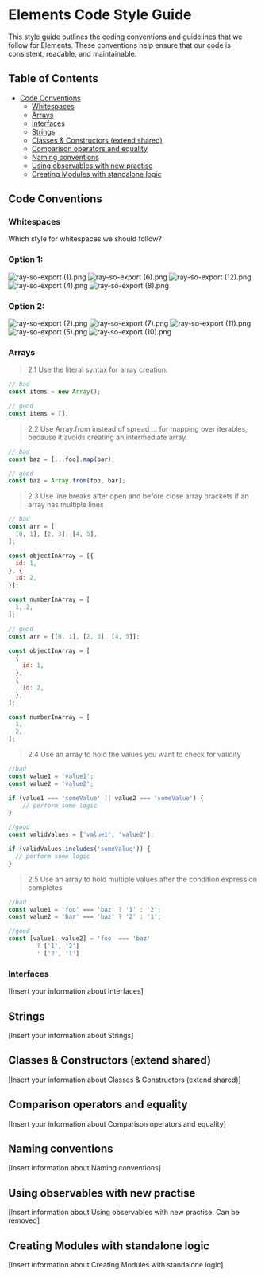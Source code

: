 # Elements Code Style Guide

This style guide outlines the coding conventions and guidelines that we follow for Elements. These conventions help ensure that our code is consistent, readable, and maintainable.

## Table of Contents

- [Code Conventions](#code-conventions)
    - [Whitespaces](#whitespaces)
    - [Arrays](#arrays)
    - [Interfaces](#interfaces)
    - [Strings](#strings)
    - [Classes & Constructors (extend shared)](#classes--constructors-extend-shared)
    - [Comparison operators and equality](#comparison-operators-and-equality)
    - [Naming conventions](#naming-conventions)
    - [Using observables with new practise](#using-observables-with-new-practise)
    - [Creating Modules with standalone logic](#creating-modules-with-standalone-logic)

## Code Conventions

### Whitespaces

Which style for whitespaces we should follow?

### Option 1:
![ray-so-export (1).png](./images/ray-so-export%20(1).png)
![ray-so-export (6).png](./images/ray-so-export%20(6).png)
![ray-so-export (12).png](./images/ray-so-export%20(12).png)
![ray-so-export (4).png](./images/ray-so-export%20(4).png)
![ray-so-export (8).png](./images/ray-so-export%20(8).png)


### Option 2: 
![ray-so-export (2).png](./images/ray-so-export%20(2).png)
![ray-so-export (7).png](./images/ray-so-export%20(7).png)
![ray-so-export (11).png](./images/ray-so-export%20(11).png)
![ray-so-export (5).png](./images/ray-so-export%20(5).png)
![ray-so-export (10).png](./images/ray-so-export%20(10).png)

### Arrays

>2.1 Use the literal syntax for array creation.
```javascript
// bad
const items = new Array();

// good
const items = [];
```
>2.2 Use Array.from instead of spread ... for mapping over iterables, because it avoids creating an intermediate array.
```javascript
// bad
const baz = [...foo].map(bar);

// good
const baz = Array.from(foo, bar);
```
>2.3 Use line breaks after open and before close array brackets if an array has multiple lines
```javascript
// bad
const arr = [
  [0, 1], [2, 3], [4, 5],
];

const objectInArray = [{
  id: 1,
}, {
  id: 2,
}];

const numberInArray = [
  1, 2,
];

// good
const arr = [[0, 1], [2, 3], [4, 5]];

const objectInArray = [
  {
    id: 1,
  },
  {
    id: 2,
  },
];

const numberInArray = [
  1,
  2,
];
```
>2.4 Use an array to hold the values you want to check for validity
```javascript
//bad
const value1 = 'value1';
const value2 = 'value2';

if (value1 === 'someValue' || value2 === 'someValue') {
    // perform some logic
}

//good
const validValues = ['value1', 'value2'];

if (validValues.includes('someValue')) {
  // perform some logic
}
```
>2.5 Use an array to hold multiple values after the condition expression completes
```javascript
//bad
const value1 = 'foo' === 'baz' ? '1' : '2';
const value2 = 'bar' === 'baz' ? '2' : '1';

//good
const [value1, value2] = 'foo' === 'baz' 
        ? ['1', '2'] 
        : ['2', '1']
```


### Interfaces

[Insert your information about Interfaces]

## Strings

[Insert your information about Strings]

## Classes & Constructors (extend shared)

[Insert your information about Classes & Constructors (extend shared)]

## Comparison operators and equality

[Insert your information about Comparison operators and equality]

## Naming conventions

[Insert information about Naming conventions]

## Using observables with new practise

[Insert information about Using observables with new practise. Can be removed]

## Creating Modules with standalone logic

[Insert information about Creating Modules with standalone logic]

